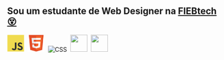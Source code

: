 ## Sou um estudante de Web Designer na [FIEBtech😵](https://www.fieb.edu.br)

<div>
  <img src="https://github.com/devicons/devicon/blob/master/icons/javascript/javascript-original.svg" title="JavaScript" alt="JavaScript" width="40" height="40"/>&nbsp;  
  <img src="https://github.com/devicons/devicon/blob/master/icons/html5/html5-original.svg" title="HTML5" alt="HTML" width="40" height="40"/>&nbsp;
  <img src="https://cdn.jsdelivr.net/gh/devicons/devicon/icons/css3/css3-original.svg" title="CSS3" alt="CSS" width="40" height="40"/>&nbsp;
  <img src="https://cdn.jsdelivr.net/gh/devicons/devicon/icons/vscode/vscode-original.svg"  width="40" height="40"/>&nbsp;
  <img src="https://cdn.jsdelivr.net/gh/devicons/devicon/icons/illustrator/illustrator-plain.svg" width="40" height="40"/>&nbsp;
</div>

